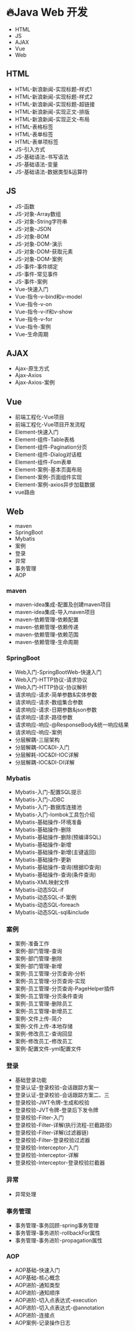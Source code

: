 # 🔥Java Web 开发
- HTML
- JS
- AJAX
- Vue
- Web

## HTML
- HTML-新浪新闻-实现标题-样式1
- HTML-新浪新闻-实现标题-样式2
- HTML-新浪新闻-实现标题-超链接
- HTML-新浪新闻-实现正文-排版
- HTML-新浪新闻-实现正文-布局
- HTML-表格标签
- HTML-表单标签
- HTML-表单项标签
- JS-引入方式
- JS-基础语法-书写语法
- JS-基础语法-变量
- JS-基础语法-数据类型&运算符

## JS
- JS-函数
- JS-对象-Array数组
- JS-对象-String字符串
- JS-对象-JSON
- JS-对象-BOM
- JS-对象-DOM-演示
- JS-对象-DOM-获取元素
- JS-对象-DOM-案例
- JS-事件-事件绑定
- JS-事件-常见事件
- JS-事件-案例
- Vue-快速入门
- Vue-指令-v-bind和v-model
- Vue-指令-v-on
- Vue-指令-v-if和v-show
- Vue-指令-v-for
- Vue-指令-案例
- Vue-生命周期

## AJAX
- Ajax-原生方式
- Ajax-Axios
- Ajax-Axios-案例

## Vue
- 前端工程化-Vue项目
- 前端工程化-Vue项目开发流程
- Element-快速入门
- Element-组件-Table表格
- Element-组件-Pagination分页
- Element-组件-Dialog对话框
- Element-组件-Fom表单
- Element-案例-基本页面布局
- Element-案例-页面组件实现
- Element-案例-axios异步加载数据
- vue路由

## Web
- maven
- SpringBoot
- Mybatis
- 案例
- 登录
- 异常
- 事务管理
- AOP

### maven
- maven-idea集成-配置及创建maven项目
- maven-idea集成-导入maven项目
- maven-依赖管理-依赖配置
- maven-依赖管理-依赖传递
- maven-依赖管理-依赖范围
- maven-依赖管理-生命周期

### SpringBoot
- Web入门-SpringBootWeb-快速入门
- Web入门-HTTP协议-请求协议
- Web入门-HTTP协议-协议解析
- 请求响应-请求-简单参数&实体参数
- 请求响应-请求-数组集合参数
- 请求响应-请求-日期参数&json参数
- 请求响应-请求-路径参数
- 请求响应-响应-@ResponseBody&统一响应结果
- 请求响应-响应-案例
- 分层解耦-三层架构
- 分层解耦-IOC&DI-入门
- 分层解耗-IOC&DI-IOC详解
- 分层解耦-IOC&DI-DI详解

### Mybatis
- Mybatis-入门-配置SQL提示
- Mybatis-入门-JDBC
- Mybatis-入门-数据库连接池
- Mybatis-入门-lombok工具包介绍
- Mybatis-基础操作-环境准备
- Mybatis-基础操作-删除
- Mybatis-基础操作-删除(预编译SQL)
- Mybatis-基础操作-新增
- Mybatis-基础操作-新增(主键返回)
- Mybatis-基础操作-更新
- Mybatis-基础操作-查询(根据ID查询)
- Mybatis-基础操作-查询(条件查询)
- Mybatis-XML映射文件
- Mybatis-动态SQL-if
- Mybatis-动态SQL-if-案例
- Mybatis-动态SQL-foreach
- Mybatis-动态SQL-sql&include

### 案例
- 案例-准备工作
- 案例-部门管理-查询
- 案例-部门管理-删除
- 案例-部门管理-新增
- 案例-员工管理-分页查询-分析
- 案例-员工管理-分页查询-实现
- 案例-员工管理-分页查询-PageHelper插件
- 案例-员工管理-分页条件查询
- 案例-员工管理-删除员工
- 案例-员工管理-新增员工
- 案例-文件上传-简介
- 案例-文件上传-本地存储
- 案例-修改员工-查询回显
- 案例-修改员工-修改员工
- 案例-配置文件-yml配置文件

### 登录
- 基础登录功能
- 登录认证-登录校验-会话跟踪方案一
- 登录认证-登录校验-会话跟踪方案二、三
- 登录校验-JWT令牌-生成和校验
- 登录校验-JVT令牌-登录后下发令牌
- 登录校验-Filter-入门
- 登录校验-Filter-详解(执行流程-拦截路径)
- 登录校验-Filter-详解(过滤器链)
- 登录校验-Filter-登录校验过滤器
- 登录校验-Interceptor-入门
- 登录校验-Interceptor-详解
- 登录校验-Interceptor-登录校验拦截器

### 异常
- 异常处理

### 事务管理
- 事务管理-事务回顾-spring事务管理
- 事务管理-事务进阶-rollbackFor属性
- 事务管理-事务进阶-propagation属性

### AOP
- AOP基础-快速入门
- AOP基础-核心概念
- AOP进阶-通知类型
- AOP进阶-通知顺序
- AOP进阶-切入点表达式-execution
- AOP进阶-切入点表达式-@annotation
- AOP进阶-连接点
- AOP案例-记录操作日志
